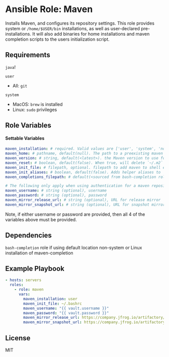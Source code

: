 # Ansible Role: Maven

Installs Maven, and configures its repository settings. This role provides system or `/home/$USER/bin` installations, as well as user-declared pre-installations. It will also add binaries for home installations and maven completion scripts to the users initialization script.

## Requirements

`java`!

`user`
  - All: `git`

`system`
  - MacOS: `brew` is installed
  - Linux: `sudo` privileges


## Role Variables

#### Settable Variables
```yaml
maven_installation: # required. Valid values are ['user', 'system', 'none'].
maven_home: # pathname, default(null). The path to a preexisting maven installation. Only used when `maven_installation=none`.
maven_version: # string, default(<latest>). the Maven version to use for a user installation. Only used when `maven_installation=user`.
maven_reset: # boolean, default(false). When true, will delete `~/.m2`
maven_init_file: # filepath, optional. filepath to add maven to shell environment when not a system installation. also includes optional maven aliases when `maven_init_aliases=true`
maven_init_aliases: # boolean, default(false). Adds helper aliases to `maven_init_file`
maven_completions_filepath: # default(<sourced from bash-completion role>). filepath to install maven bash completion script to. Requires override if performing a user installation.

# The following only apply when using authentication for a maven repository
maven_username: # string (optional), username
maven_password: # string (optional), password
maven_mirror_release_url: # string (optional), URL for release mirror
maven_mirror_snapshot_url: # string (optional), URL for snapshot mirror
```

Note, if either username or password are provided, then all 4 of the variables above must be provided.

## Dependencies

`bash-completion` role if using default location non-system or Linux installation of maven-completion

## Example Playbook
```yaml
- hosts: servers
  roles:
    - role: maven
      vars:
        maven_installation: user
        maven_init_file: ~/.bashrc
        maven_username: "{{ vault.username }}"
        maven_password: "{{ vault.password }}"
        maven_mirror_release_url: https://company.jfrog.io/artifactory/libs-release
        maven_mirror_snapshot_url: https://company.jfrog.io/artifactory/libs-snapshot
```

## License

MIT
